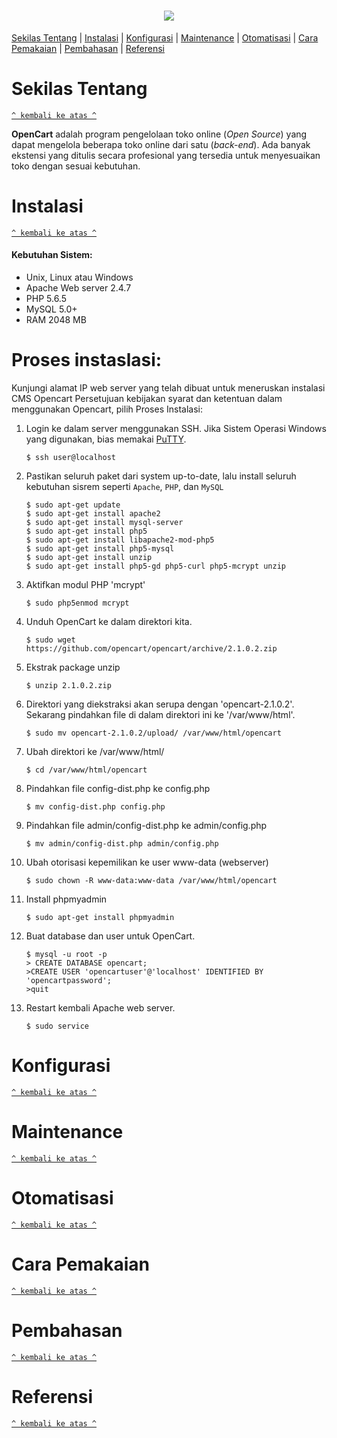 <h1 align="center"><img src="http://networks-india.com/wp-content/uploads/2015/05/opencart-logo_400x300-300x225.png"></h1>

[Sekilas Tentang](#sekilas-tentang) | [Instalasi](#instalasi) | [Konfigurasi](#konfigurasi) | [Maintenance](#maintenance) | [Otomatisasi](#otomatisasi) | [Cara Pemakaian](#cara-pemakaian) | [Pembahasan](#pembahasan) | [Referensi](#referensi)


# Sekilas Tentang
[`^ kembali ke atas ^`](#)

**OpenCart** adalah program pengelolaan toko online (*Open Source*) yang dapat mengelola beberapa toko online dari satu (*back-end*). Ada banyak ekstensi yang ditulis secara profesional yang tersedia untuk menyesuaikan toko dengan sesuai kebutuhan.

# Instalasi
[`^ kembali ke atas ^`](#)

#### Kebutuhan Sistem:
- Unix, Linux atau Windows
- Apache Web server 2.4.7
- PHP 5.6.5
- MySQL 5.0+
- RAM 2048 MB

# Proses instaslasi:

Kunjungi alamat IP web server yang telah dibuat untuk meneruskan instalasi CMS Opencart
Persetujuan kebijakan syarat dan ketentuan dalam menggunakan Opencart, pilih Proses Instalasi:
1.	Login ke dalam server menggunakan SSH. Jika Sistem Operasi Windows yang digunakan, bias memakai [PuTTY](http://www.putty.org/).
    ```
    $ ssh user@localhost
    ```

2.	Pastikan seluruh paket dari system up-to-date, lalu install seluruh kebutuhan sisrem seperti `Apache`, `PHP`, dan `MySQL`
    ```
    $ sudo apt-get update
    $ sudo apt-get install apache2
    $ sudo apt-get install mysql-server
    $ sudo apt-get install php5
    $ sudo apt-get install libapache2-mod-php5
    $ sudo apt-get install php5-mysql
    $ sudo apt-get install unzip
    $ sudo apt-get install php5-gd php5-curl php5-mcrypt unzip
    ```

3.	Aktifkan modul PHP 'mcrypt'
    ```
    $ sudo php5enmod mcrypt
    ```

4.	Unduh OpenCart ke dalam direktori kita.
    ```
    $ sudo wget https://github.com/opencart/opencart/archive/2.1.0.2.zip
    ```

5.	Ekstrak package unzip
    ```
    $ unzip 2.1.0.2.zip
    ```

6.  Direktori yang diekstraksi akan serupa dengan 'opencart-2.1.0.2'. Sekarang pindahkan file di dalam direktori ini ke '/var/www/html'.
    ```
    $ sudo mv opencart-2.1.0.2/upload/ /var/www/html/opencart
    ```

7.  Ubah direktori ke /var/www/html/
    ```
    $ cd /var/www/html/opencart
    ```

8.	Pindahkan file config-dist.php ke config.php
    ```
    $ mv config-dist.php config.php
    ```

9.  Pindahkan file admin/config-dist.php ke admin/config.php
    ```
    $ mv admin/config-dist.php admin/config.php
    ```

10. Ubah otorisasi kepemilikan ke user www-data (webserver)
    ```
    $ sudo chown -R www-data:www-data /var/www/html/opencart
    ```

11. Install phpmyadmin
    ```
    $ sudo apt-get install phpmyadmin
    ```

12. Buat database dan user untuk OpenCart.
    ```
    $ mysql -u root -p 
    > CREATE DATABASE opencart;
    >CREATE USER 'opencartuser'@'localhost' IDENTIFIED BY 'opencartpassword';
    >quit
    ```

13. Restart kembali Apache web server.
    ```
    $ sudo service
    ```

# Konfigurasi
[`^ kembali ke atas ^`](#)

# Maintenance
[`^ kembali ke atas ^`](#)

# Otomatisasi
[`^ kembali ke atas ^`](#)

# Cara Pemakaian
[`^ kembali ke atas ^`](#)

# Pembahasan
[`^ kembali ke atas ^`](#)

# Referensi
[`^ kembali ke atas ^`](#)

